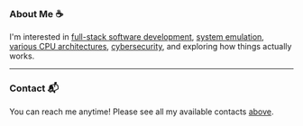 ### About Me ☕
I'm interested in [full-stack software development](#), [system emulation](#), [various CPU architectures](#), [cybersecurity](#), and exploring how things actually works.

---

### Contact 📬
You can reach me anytime! Please see all my available contacts [above](#).


<!-- STATISTICS !-->
<!-- purposedly hidden by me ;) !-->
<img width="0" src="https://komarev.com/ghpvc/?username=fireclouu&style=flat&base=0" />

